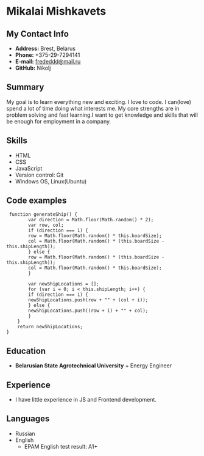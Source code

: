 # Mikalai Mishkavets

## My Contact Info

* **Address:** Brest, Belarus
* **Phone:** +375-29-7294141
* **E-mail:** frededdd@mail.ru
* **GitHub:** Nikolj

## Summary

My goal is to learn everything new and exciting.
 I love to code. I can(love) spend a lot of time 
 doing what interests me. My core strengths are in
 problem solving and fast learning.I want to get 
 knowledge and skills that will be enough for employment in a company.

## Skills

* HTML
* CSS
* JavaScript
* Version control: Git
* Windows OS, Linux(Ubuntu)

## Code examples

```
 function generateShip() {
		var direction = Math.floor(Math.random() * 2);
		var row, col;
		if (direction === 1) {
		row = Math.floor(Math.random() * this.boardSize);
		col = Math.floor(Math.random() * (this.boardSize - this.shipLength));
		} else {
		row = Math.floor(Math.random() * (this.boardSize - this.shipLength));
		col = Math.floor(Math.random() * this.boardSize);
		}

		var newShipLocations = [];
		for (var i = 0; i < this.shipLength; i++) {
		if (direction === 1) {
		newShipLocations.push(row + "" + (col + i));
		} else {
		newShipLocations.push((row + i) + "" + col);
		}
	}
	return newShipLocations;
}
```

## Education

* **Belarusian State Agrotechnical University**
		+ Energy Engineer

## Experience

* I have little experience in JS and Frontend development.

## Languages

 * Russian
 * English
	 + EPAM English test result: A1+ 

